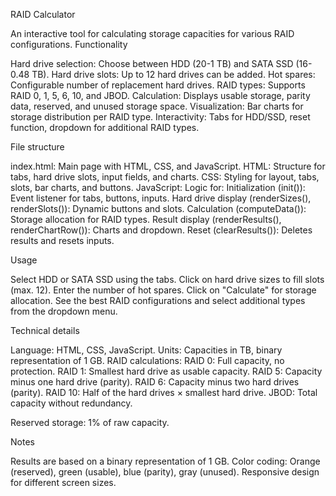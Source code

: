 RAID Calculator

An interactive tool for calculating storage capacities for various RAID configurations.
Functionality

Hard drive selection: Choose between HDD (20-1 TB) and SATA SSD (16-0.48 TB).
Hard drive slots: Up to 12 hard drives can be added.
Hot spares: Configurable number of replacement hard drives.
RAID types: Supports RAID 0, 1, 5, 6, 10, and JBOD.
Calculation: Displays usable storage, parity data, reserved, and unused storage space.
Visualization: Bar charts for storage distribution per RAID type.
Interactivity: Tabs for HDD/SSD, reset function, dropdown for additional RAID types.

File structure

index.html: Main page with HTML, CSS, and JavaScript.
HTML: Structure for tabs, hard drive slots, input fields, and charts.
CSS: Styling for layout, tabs, slots, bar charts, and buttons.
JavaScript: Logic for:
Initialization (init()): Event listener for tabs, buttons, inputs.
Hard drive display (renderSizes(), renderSlots()): Dynamic buttons and slots.
Calculation (computeData()): Storage allocation for RAID types.
Result display (renderResults(), renderChartRow()): Charts and dropdown.
Reset (clearResults()): Deletes results and resets inputs.







Usage

Select HDD or SATA SSD using the tabs.
Click on hard drive sizes to fill slots (max. 12).
Enter the number of hot spares.
Click on "Calculate" for storage allocation.
See the best RAID configurations and select additional types from the dropdown menu.

Technical details

Language: HTML, CSS, JavaScript.
Units: Capacities in TB, binary representation of 1 GB.
RAID calculations:
RAID 0: Full capacity, no protection.
RAID 1: Smallest hard drive as usable capacity.
RAID 5: Capacity minus one hard drive (parity).
RAID 6: Capacity minus two hard drives (parity).
RAID 10: Half of the hard drives × smallest hard drive.
JBOD: Total capacity without redundancy.


Reserved storage: 1% of raw capacity.

Notes

Results are based on a binary representation of 1 GB.
Color coding: Orange (reserved), green (usable), blue (parity), gray (unused).
Responsive design for different screen sizes.
